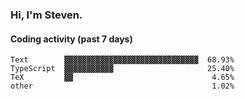 ### Hi, I'm Steven.

#### Coding activity (past 7 days)
```
Text        ▓▓▓▓▓▓▓▓▓▓▓▓▓▓▓▓▓▓▓▓▓▓▓▓▓▓▓▓▓▓  68.93%
TypeScript  ▓▓▓▓▓▓▓▓▓▓▓                     25.40%
TeX         ▓▓                               4.65%
other                                        1.02%
```
